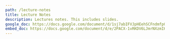 ```yaml
---
path: /lecture-notes
title: Lecture Notes
description: Lectures notes. This includes slides.
google_doc: https://docs.google.com/document/d/1sj7abIFVJpHEehSCFndmfpQYDxEEJaW9xM32KmYgKpo/edit#heading=h.b29bs66srg2w
embed_doc: https://docs.google.com/document/d/e/2PACX-1vRKDV6LJmrNXzmIHWOdUmPMAEv_sU9vT5lU8fawVVsYtoN0EJK5AHuMy9rfY3Y9JIYY-HB3rilogmlL/pub?embedded=true
---
```


